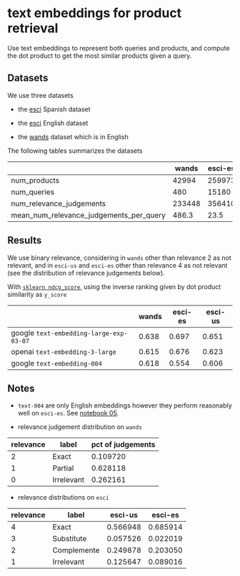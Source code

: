 
# text embeddings for product retrieval

Use text embeddings to represent both queries and products, and compute the dot product to get the most similar products given a query.

## Datasets


We use three datasets

- the [esci](https://github.com/amazon-science/esci-data) Spanish dataset

- the [esci](https://github.com/amazon-science/esci-data) English dataset

- the [wands](https://github.com/wayfair/WANDS) dataset which is in English

The following tables summarizes the datasets

|   | wands  | esci-es  | esci-us  |
|---|---|---|---|
|num_products | 42994 | 259973 | 1215851 |
|num_queries | 480 | 15180 | 97345 |
|num_relevance_judgements | 233448 | 356410 | 1818825 |
| mean_num_relevance_judgements_per_query | 486.3 | 23.5 | 18.7 



## Results

 We use binary relevance, considering in `wands` other than relevance 2 as not relevant, and in `esci-us` and `esci-es` other than relevance 4 as not relevant (see the distribution of relevance judgements below).

With [`sklearn ndcg_score`](https://scikit-learn.org/stable/modules/generated/sklearn.metrics.ndcg_score.html), using the inverse ranking given by dot product similarity as `y_score`

|	| wands|	esci-es	|esci-us|
|---|---|---|---|
|google `text-embedding-large-exp-03-07`|	0.638	|0.697	|0.651|
|openai	`text-embedding-3-large`|0.615|	0.676|	0.623|
|google `text-embedding-004`	|0.618	|0.554	|0.606|



## Notes

- `text-004` are only English embeddings however they perform reasonably well on `esci-es`. See [notebook 05](https://github.com/rramosp/textembeddings-for-product-retrieval/blob/main/05%20-%20inspect%20ranking.ipynb).

- relevance judgement distribution on `wands`

|relevance|label| pct of judgements|
|---|---|---|
|2 |Exact |    0.109720|
|1 |Partial|    0.628118|
|0 |Irrelevant|    0.262161|

- relevance distributions on `esci`


|relevance|label|esci-us|esci-es|
|---|---|---|---|
|4 | Exact |   0.566948 | 0.685914
|3 | Substitute |  0.057526 | 0.022019
|2 | Complemente |  0.249878  | 0.203050
|1 | Irrelevant |   0.125647 | 0.089016

